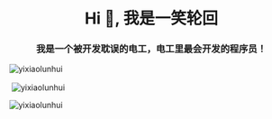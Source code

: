 <h1 align="center">Hi 👋, 我是一笑轮回</h1>
<h3 align="center">我是一个被开发耽误的电工，电工里最会开发的程序员！</h3>


<p><img align="center" src="https://github-readme-stats.vercel.app/api/top-langs?username=yixiaolunhui&show_icons=true&locale=en&layout=compact" alt="yixiaolunhui" /></p>

<p>&nbsp;<img align="center" src="https://github-readme-stats.vercel.app/api?username=yixiaolunhui&show_icons=true&locale=en" alt="yixiaolunhui" /></p>

<p><img align="center" src="https://github-readme-streak-stats.herokuapp.com/?user=yixiaolunhui&" alt="yixiaolunhui" /></p>

